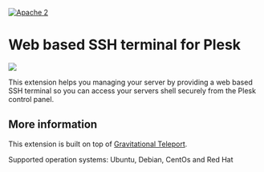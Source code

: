 [![Apache 2](http://img.shields.io/badge/license-Apache%202-blue.svg)](http://www.apache.org/licenses/LICENSE-2.0)

# Web based SSH terminal for Plesk
![](https://github.com/plesk/ext-ssh-terminal/raw/master/src/htdocs/images/512x512.png)

This extension helps you managing your server by providing a web based SSH terminal so you can access your servers shell securely from the Plesk control panel.

## More information
This extension is built on top of [Gravitational Teleport](https://github.com/gravitational/teleport).

Supported operation systems: Ubuntu, Debian, CentOs and Red Hat
